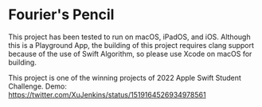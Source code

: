 # Fourier's Pencil

This project has been tested to run on macOS, iPadOS, and iOS. Although this is a Playground App, the building of this project requires clang support because of the use of Swift Algorithm, so please use Xcode on macOS for building.

This project is one of the winning projects of 2022 Apple Swift Student Challenge.
Demo: https://twitter.com/XuJenkins/status/1519164526934978561
